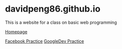 # davidpeng86.github.io
This is a website for a class on basic web programming


[Homepage](https://davidpeng86.github.io/home.html)

[Facebook Practice](https://davidpeng86.github.io/hw01&#32;FB_login/home.html)
[GoogleDev Practice](https://davidpeng86.github.io/RWD/rwd.html)
